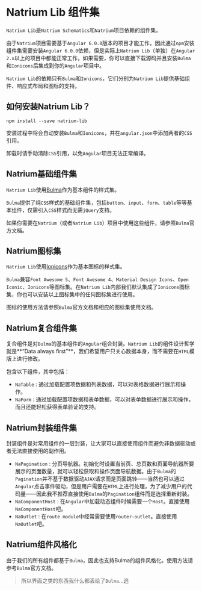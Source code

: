 # Natrium Lib 组件集

`Natrium Lib`是`Natrium Schematics`和`Natrium`项目依赖的组件集。

由于`Natrium`项目需要基于`Angular 6.0.0`版本的项目才能工作，因此通过`npm`安装组件集需要安装`Angular 6.0.0`依赖，但是实际上`Natrium Lib`（单独）在`Angular 2.x`以上的项目中都能正常工作，如果需要，你可以直接下载源码并且安装`Bulma`和`Ionicons`后集成到你的`Angular`项目中。

`Natrium Lib`的依赖只有`Bulma`和`Ionicons`，它们分别为`Natrium Lib`提供基础组件、响应式布局和图标的支持。

## 如何安装Natrium Lib？

`npm install --save natrium-lib`

安装过程中将会自动安装`Bulma`和`Ionicons`，并在`angular.json`中添加两者的`CSS`引用。

卸载时请手动清除`CSS`引用，以免`Angular`项目无法正常编译。

## Natrium基础组件集

`Natrium Lib`使用[Bulma](https://bulma.io/)作为基本组件的样式集。

`Bulma`提供了纯`CSS`样式的基础组件集，包括`button`、`input`、`form`、`table`等等基本组件，仅需引入`CSS`样式而无需`jQuery`支持。

如果你需要在`Natrium`（或者`Natrium Lib`）项目中使用这些组件，请参照`Bulma`官方文档。

## Natrium图标集

`Natrium Lib`使用[Ionicons](https://ionicons.com/)作为基本图标的样式集。

`Bulma`兼容`Font Awesome 5`、`Font Awesome 4`、`Material Design Icons`、`Open Iconic`、`Ionicons`等图标集。在`Natrium Lib`内部我们默认集成了`Ionicons`图标集，你也可以安装以上图标集中的任何图标集进行使用。

图标的使用方法请参照`Bulma`官方文档和相应的图标集使用文档。

## Natrium复合组件集

复合组件是对`Bulma`的基本组件的`Angular`组合封装。`Natrium Lib`的组件设计哲学就是**“Data always first”**，我们希望用户只关心数据本身，而不需要在`HTML`模版上进行修改。

包含以下组件，其中包括：

- `NaTable` : 通过加载配置项数据和列表数据，可以对表格数据进行展示和操作。
- `NaForm` : 通过加载配置项数据和表单数据，可以对表单数据进行展示和操作，而且还能轻松获得表单验证的支持。

## Natrium封装组件集

封装组件是对常用组件的一层封装，让大家可以直接使用组件而避免非数据驱动或者无法直接使用的副作用。

- `NaPagination` : 分页导航器。初始化时设置当前页、总页数和页面导航器所要展示的页面数量，就可以轻松获取和操作页面导航数据。由于`Bulma`的`Pagination`并不基于数据驱动`AJAX`请求而是页面跳转——当然也可以通过`Angular`点击事件驱动，但是用户需要在`HTML`上进行处理，为了减少用户的代码量——因此我不推荐直接使用`Bulma`的`Pagination`组件而是选择重新封装。
- `NaComponentHost` : 在`Angular`中加载动态组件时候需要一个`Host`。直接使用`NaComponentHost`吧。
- `NaOutlet` : 在`route module`中经常需要使用`router-outlet`。直接使用`NaOutlet`吧。

## Natrium组件风格化

由于我们的所有组件都基于`Bulma`，因此也支持Bulma的组件风格化。使用方法请参考`Bulma`官方文档。

> 所以界面之类的东西我什么都丢给了`Bulma`...逃